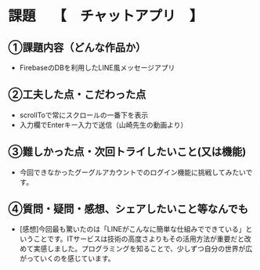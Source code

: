 # 課題　 【　チャットアプリ　】

## ①課題内容（どんな作品か）
- FirebaseのDBを利用したLINE風メッセージアプリ

## ②工夫した点・こだわった点
- scrollToで常にスクロールの一番下を表示
- 入力欄でEnterキー入力で送信（山崎先生の動画より）

## ③難しかった点・次回トライしたいこと(又は機能)
- 今回できなかったグーグルアカウントでのログイン機能に挑戦してみたいです。

## ④質問・疑問・感想、シェアしたいこと等なんでも
- [感想]今回最も驚いたのは「LINEがこんなに簡単な仕組みでできている」ということです。ITサービスは技術の高度さよりもその活用方法が重要だと改めて実感しました。プログラミングを知ることで、少しずつ自分の世界が広がっていくのを感じています。
